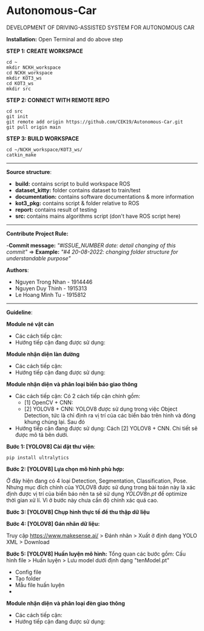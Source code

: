 # Autonomous-Car
DEVELOPMENT OF DRIVING-ASSISTED SYSTEM FOR AUTONOMOUS CAR

**Installation:** Open Terminal and do above step

**STEP 1: CREATE WORKSPACE** 
```
cd ~
mkdir NCKH_workspace
cd NCKH_workspace
mkdir KOT3_ws
cd KOT3_ws
mkdir src
```
**STEP 2: CONNECT WITH REMOTE REPO** 
```
cd src
git init 
git remote add origin https://github.com/CEK19/Autonomous-Car.git
git pull origin main
```
**STEP 3: BUILD WORKSPACE**
```
cd ~/NCKH_workspace/KOT3_ws/
catkin_make
```

---
**Source structure**:   
-  **build:** contains script to build workspace ROS
-  **dataset_kitty:** folder contains dataset to train/test
-  **documentation:** contains software documentations & more information
-  **kot3_pkg:** contains script & folder relative to ROS
-  **report:** contains result of testing
-  **src:** contains mains algorithms script (don't have ROS script here)
---
**Contribute Project Rule:**

-**Commit message:** *"#ISSUE_NUMBER date: detail changing of this commit"* => **Example:** *"#4 20-08-2022: changing folder structure for understandable purpose"*

**Authors**:
- Nguyen Trong Nhan - 1914446
- Nguyen Duy Thinh - 1915313
- Le Hoang Minh Tu - 1915812

---
**Guideline**:

**Module né vật cản**
- Các cách tiếp cận:
- Hướng tiếp cận đang được sử dụng:

**Module nhận diện làn đường**
- Các cách tiếp cận:
- Hướng tiếp cận đang được sử dụng:

**Module nhận diện và phân loại biển báo giao thông**
- Các cách tiếp cận: Có 2 cách tiếp cận chính gồm:
  - [1] OpenCV + CNN:
  - [2] YOLOV8 + CNN: YOLOV8 được sử dụng trong việc Object Detection, tức là chỉ định ra vị trí của các biển báo trên hình và đóng khung chúng lại. Sau đó 
- Hướng tiếp cận đang được sử dụng: Cách [2] YOLOV8 + CNN. Chi tiết sẽ được mô tả bên dưới.

**Bước 1: [YOLOV8] Cài đặt thư viện**: 
```
pip install ultralytics
```

**Bước 2: [YOLOV8] Lựa chọn mô hình phù hợp:** 

Ở đây hiện đang có 4 loại Detection, Segmentation, Classification, Pose. Nhưng mục đích chính của YOLOV8 được sử dụng trong bài toán này là xác định được vị trí của biển báo nên ta sẽ sử dụng _YOLOV8n.pt_ để optimize thời gian xử lí. Vì ở bước này chưa cần độ chính xác quá cao.

**Bước 3: [YOLOV8] Chụp hình thực tế để thu thập dữ liệu**

**Bước 4: [YOLOV8] Gán nhãn dữ liệu:**

Truy cập https://www.makesense.ai/ > Đánh nhãn > Xuất ở định dạng YOLO XML > Download

**Bước 5: [YOLOV8] Huấn luyện mô hình:**
Tổng quan các bước gồm: Cấu hình file > Huấn luyện > Lưu model dưới định dạng "tenModel.pt"

- Config file
- Tạo folder
- Mẫu file huấn luyện
- 

**Module nhận diện và phân loại đèn giao thông**
- Các cách tiếp cận:
- Hướng tiếp cận đang được sử dụng:
